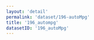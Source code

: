 ```yaml
---
layout: 'detail'
permalink: 'dataset/196-autoMpg'
title: '196_autompg'
datasetID: '196_autoMpg'
---
```

